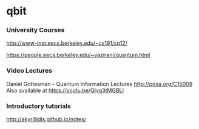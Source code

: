 # qbit

### University Courses
http://www-inst.eecs.berkeley.edu/~cs191/sp12/

https://people.eecs.berkeley.edu/~vazirani/quantum.html

### Video Lectures
Daniel Gottesman - Quantum Information Lectures
http://pirsa.org/C15009  Also available at https://youtu.be/QIvq3tMGBLI

### Introductory tutorials
http://akyrillidis.github.io/notes/
